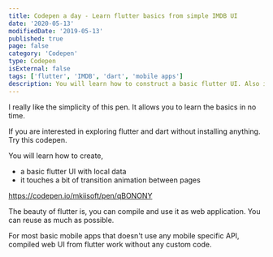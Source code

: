 ```yaml
---
title: Codepen a day - Learn flutter basics from simple IMDB UI
date: '2020-05-13'
modifiedDate: '2019-05-13'
published: true
page: false
category: 'Codepen'
type: Codepen
isExternal: false
tags: ['flutter', 'IMDB', 'dart', 'mobile apps']
description: You will learn how to construct a basic flutter UI. Also it touches a bit of transition animation between pages.
---
```


I really like the simplicity of this pen. It allows you to learn the basics in no time.

If you are interested in exploring flutter and dart without installing anything. Try this codepen.

You will learn how to create,

- a basic flutter UI with local data
- it touches a bit of transition animation between pages

https://codepen.io/mkiisoft/pen/qBONONY

The beauty of flutter is, you can compile and use it as web application. You can reuse as much as possible.

For most basic mobile apps that doesn't use any mobile specific API, compiled web UI from flutter work without any custom code.
